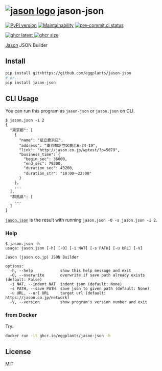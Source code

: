 # [![jason logo](https://jason.co.jp/favicon.ico)](https://jason.co.jp/) jason-json

[![PyPI version](
  https://img.shields.io/pypi/v/jason-json?color=blue
  )](
  https://pypi.org/project/jason-json/
) [![Maintainability](
  https://api.codeclimate.com/v1/badges/20d58be4ccf5c4c8e008/maintainability
  )](
    https://codeclimate.com/github/eggplants/jason-json/maintainability
) [![pre-commit.ci status](
  https://results.pre-commit.ci/badge/github/eggplants/jason-json/master.svg
  )](
  https://results.pre-commit.ci/latest/github/eggplants/jason-json/master
)

[![ghcr latest](
  https://ghcr-badge.deta.dev/eggplants/jason-json/latest_tag?trim=major&label=latest
) ![ghcr size](
  https://ghcr-badge.deta.dev/eggplants/jason-json/size)
](
  https://github.com/eggplants/jason-json/pkgs/container/jason-json
)

[Jason](https://jason.co.jp) JSON Builder

## Install

```bash
pip install git+https://github.com/eggplants/jason-json
# or...
pip install jason-json
```

## CLI Usage

You can run this program as `jason-json` or `jason.json` on CLI.

```shellsession
$ jason.json -i 2
{
  "東京都": [
    {
      "name": "足立鹿浜店",
      "address": "東京都足立区鹿浜6-34-19",
      "link": "http://jason.co.jp/wptest/?p=5079",
      "business_time": {
        "begin_sec": 36000,
        "end_sec": 79200,
        "duration_sec": 43200,
        "duration_str": "10:00～22:00"
      }
    },
    ...
  ],
  "群馬県": [
    ...
  ]
}
```

[`jason.json`](https://github.com/eggplants/jason-json/blob/master/jason.json) is the result with running `jason.json -O -s jason.json -i 2`.

### Help

```shellsession
$ jason.json -h
usage: jason.json [-h] [-O] [-i NAT] [-s PATH] [-u URL] [-V]

Jason (jason.co.jp) JSON Builder

options:
  -h, --help            show this help message and exit
  -O, --overwrite       overwrite if save path already exists (default: False)
  -i NAT, --indent NAT  indent json (default: None)
  -s PATH, --save PATH  save json to given path (default: None)
  -u URL, --url URL     target url (default: https://jason.co.jp/network)
  -V, --version         show program's version number and exit
```

### from Docker

Try:

```bash
docker run -it ghcr.io/eggplants/jason-json -h
```

## License

MIT
